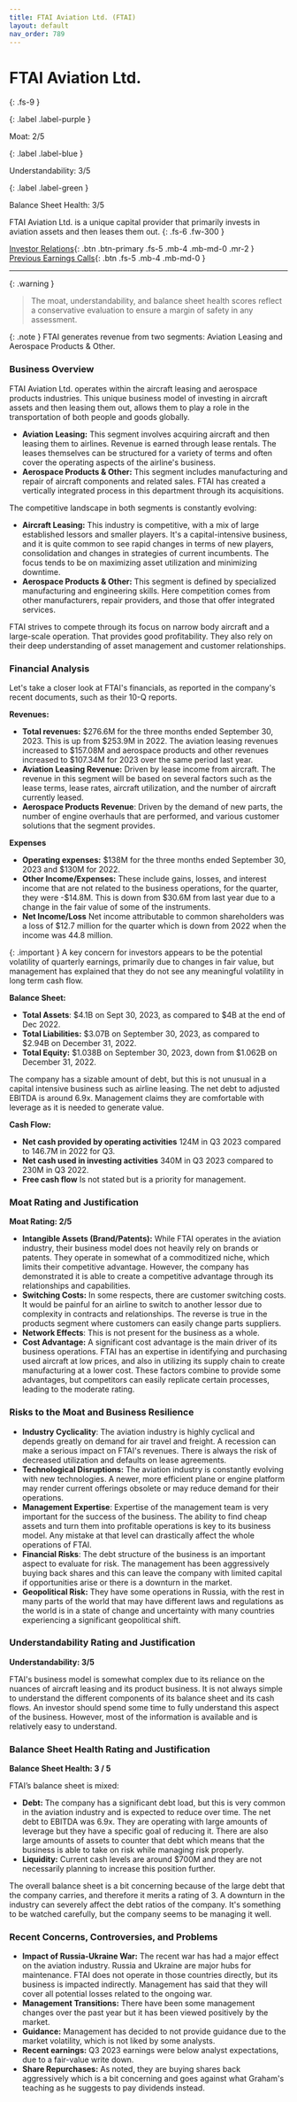 ```yaml
---
title: FTAI Aviation Ltd. (FTAI)
layout: default
nav_order: 789
---
```


# FTAI Aviation Ltd.
{: .fs-9 }

{: .label .label-purple }

Moat: 2/5

{: .label .label-blue }

Understandability: 3/5

{: .label .label-green }

Balance Sheet Health: 3/5

FTAI Aviation Ltd. is a unique capital provider that primarily invests in aviation assets and then leases them out.
{: .fs-6 .fw-300 }

[Investor Relations](https://www.google.com/search?q=FTAI+investor+relations){: .btn .btn-primary .fs-5 .mb-4 .mb-md-0 .mr-2 }
[Previous Earnings Calls](https://discountingcashflows.com/company/FTAI/transcripts/){: .btn .fs-5 .mb-4 .mb-md-0 }

---

{: .warning }
>The moat, understandability, and balance sheet health scores reflect a conservative evaluation to ensure a margin of safety in any assessment.


{: .note }
FTAI generates revenue from two segments: Aviation Leasing and Aerospace Products & Other.

### Business Overview

FTAI Aviation Ltd. operates within the aircraft leasing and aerospace products industries. This unique business model of investing in aircraft assets and then leasing them out, allows them to play a role in the transportation of both people and goods globally.

*   **Aviation Leasing:** This segment involves acquiring aircraft and then leasing them to airlines. Revenue is earned through lease rentals. The leases themselves can be structured for a variety of terms and often cover the operating aspects of the airline's business.
*   **Aerospace Products & Other:** This segment includes manufacturing and repair of aircraft components and related sales. FTAI has created a vertically integrated process in this department through its acquisitions.

The competitive landscape in both segments is constantly evolving:

*   **Aircraft Leasing:** This industry is competitive, with a mix of large established lessors and smaller players. It's a capital-intensive business, and it is quite common to see rapid changes in terms of new players, consolidation and changes in strategies of current incumbents. The focus tends to be on maximizing asset utilization and minimizing downtime.
*   **Aerospace Products & Other:** This segment is defined by specialized manufacturing and engineering skills. Here competition comes from other manufacturers, repair providers, and those that offer integrated services.

FTAI strives to compete through its focus on narrow body aircraft and a large-scale operation. That provides good profitability. They also rely on their deep understanding of asset management and customer relationships.

### Financial Analysis

Let's take a closer look at FTAI's financials, as reported in the company's recent documents, such as their 10-Q reports.

**Revenues:**

*   **Total revenues:** $276.6M for the three months ended September 30, 2023. This is up from $253.9M in 2022. The aviation leasing revenues increased to $157.08M and aerospace products and other revenues increased to $107.34M for 2023 over the same period last year.
*   **Aviation Leasing Revenue:**  Driven by lease income from aircraft. The revenue in this segment will be based on several factors such as the lease terms, lease rates, aircraft utilization, and the number of aircraft currently leased.
*   **Aerospace Products Revenue**: Driven by the demand of new parts, the number of engine overhauls that are performed, and various customer solutions that the segment provides.

**Expenses**

*   **Operating expenses:** $138M for the three months ended September 30, 2023 and $130M for 2022.
*   **Other Income/Expenses:**  These include gains, losses, and interest income that are not related to the business operations, for the quarter, they were  -$14.8M. This is down from $30.6M from last year due to a change in the fair value of some of the instruments.
*   **Net Income/Loss** Net income attributable to common shareholders was a loss of $12.7 million for the quarter which is down from 2022 when the income was 44.8 million.

{: .important }
A key concern for investors appears to be the potential volatility of quarterly earnings, primarily due to changes in fair value, but management has explained that they do not see any meaningful volatility in long term cash flow.

**Balance Sheet:**

*   **Total Assets**: $4.1B on Sept 30, 2023, as compared to $4B at the end of Dec 2022.
*   **Total Liabilities:** $3.07B on September 30, 2023, as compared to $2.94B on December 31, 2022.
*   **Total Equity:** $1.038B on September 30, 2023, down from $1.062B on December 31, 2022.

The company has a sizable amount of debt, but this is not unusual in a capital intensive business such as airline leasing. The net debt to adjusted EBITDA is around 6.9x. Management claims they are comfortable with leverage as it is needed to generate value.

**Cash Flow:**

*   **Net cash provided by operating activities** 124M in Q3 2023 compared to 146.7M in 2022 for Q3.
*   **Net cash used in investing activities** 340M in Q3 2023 compared to 230M in Q3 2022.
*   **Free cash flow** Is not stated but is a priority for management.

### Moat Rating and Justification

**Moat Rating: 2/5**

*   **Intangible Assets (Brand/Patents):** While FTAI operates in the aviation industry, their business model does not heavily rely on brands or patents. They operate in somewhat of a commoditized niche, which limits their competitive advantage. However, the company has demonstrated it is able to create a competitive advantage through its relationships and capabilities.
*   **Switching Costs:** In some respects, there are customer switching costs. It would be painful for an airline to switch to another lessor due to complexity in contracts and relationships. The reverse is true in the products segment where customers can easily change parts suppliers.
*   **Network Effects**: This is not present for the business as a whole.
*   **Cost Advantage:** A significant cost advantage is the main driver of its business operations. FTAI has an expertise in identifying and purchasing used aircraft at low prices, and also in utilizing its supply chain to create manufacturing at a lower cost. These factors combine to provide some advantages, but competitors can easily replicate certain processes, leading to the moderate rating.

### Risks to the Moat and Business Resilience

*   **Industry Cyclicality**: The aviation industry is highly cyclical and depends greatly on demand for air travel and freight. A recession can make a serious impact on FTAI's revenues. There is always the risk of decreased utilization and defaults on lease agreements.
*   **Technological Disruptions:** The aviation industry is constantly evolving with new technologies. A newer, more efficient plane or engine platform may render current offerings obsolete or may reduce demand for their operations.
*   **Management Expertise**: Expertise of the management team is very important for the success of the business. The ability to find cheap assets and turn them into profitable operations is key to its business model. Any mistake at that level can drastically affect the whole operations of FTAI.
*   **Financial Risks**: The debt structure of the business is an important aspect to evaluate for risk. The management has been aggressively buying back shares and this can leave the company with limited capital if opportunities arise or there is a downturn in the market.
*   **Geopolitical Risk:** They have some operations in Russia, with the rest in many parts of the world that may have different laws and regulations as the world is in a state of change and uncertainty with many countries experiencing a significant geopolitical shift.

### Understandability Rating and Justification

**Understandability: 3/5**

FTAI's business model is somewhat complex due to its reliance on the nuances of aircraft leasing and its product business. It is not always simple to understand the different components of its balance sheet and its cash flows. An investor should spend some time to fully understand this aspect of the business. However, most of the information is available and is relatively easy to understand.

### Balance Sheet Health Rating and Justification

**Balance Sheet Health: 3 / 5**

FTAI’s balance sheet is mixed:

*   **Debt:** The company has a significant debt load, but this is very common in the aviation industry and is expected to reduce over time. The net debt to EBITDA was 6.9x. They are operating with large amounts of leverage but they have a specific goal of reducing it. There are also large amounts of assets to counter that debt which means that the business is able to take on risk while managing risk properly.
*   **Liquidity:** Current cash levels are around $700M and they are not necessarily planning to increase this position further.

The overall balance sheet is a bit concerning because of the large debt that the company carries, and therefore it merits a rating of 3. A downturn in the industry can severely affect the debt ratios of the company. It's something to be watched carefully, but the company seems to be managing it well.

### Recent Concerns, Controversies, and Problems

*  **Impact of Russia-Ukraine War:** The recent war has had a major effect on the aviation industry. Russia and Ukraine are major hubs for maintenance. FTAI does not operate in those countries directly, but its business is impacted indirectly. Management has said that they will cover all potential losses related to the ongoing war.
*   **Management Transitions:** There have been some management changes over the past year but it has been viewed positively by the market.
*   **Guidance:** Management has decided to not provide guidance due to the market volatility, which is not liked by some analysts.
*   **Recent earnings:** Q3 2023 earnings were below analyst expectations, due to a fair-value write down.
*   **Share Repurchases:** As noted, they are buying shares back aggressively which is a bit concerning and goes against what Graham's teaching as he suggests to pay dividends instead.